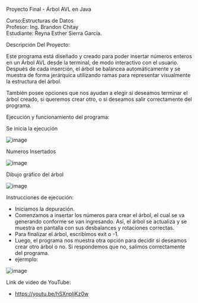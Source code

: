 Proyecto Final - Árbol AVL en Java

Curso:Estructuras de Datos  
Profesor: Ing. Brandon Chitay  
Estudiante: Reyna Esther Sierra García.


Descripción Del Proyecto:

Este programa está diseñado y creado para poder insertar números enteros en un Árbol AVL desde la terminal, de modo interactivo con el usuario.
Después de cada inserción, el árbol se balancea automáticamente y se muestra de forma jerárquica utilizando ramas para representar visualmente la estructura del árbol.

También posee opciones que nos ayudan a elegir si deseamos terminar el árbol creado, si queremos crear otro, o si deseamos salir correctamente del programa.


Ejecución y funcionamiento del programa:

Se inicia la ejecución

![image](https://github.com/user-attachments/assets/01aeb89f-43cf-4ea5-81d7-9dc541049075)





Numeros Insertados


![image](https://github.com/user-attachments/assets/42bdc164-f7b4-41fd-bcca-5072dcd2a633)





Dibujo gráfico del árbol


![image](https://github.com/user-attachments/assets/bb05c289-6d3e-4fb8-8dd8-0636e4b1e868)






Instrucciones de ejecución:
* Iniciamos la depuración.
* Comenzamos a insertar los números para crear el árbol, el cual se va generando conforme se van ingresando.
Así, el árbol se actualiza y se muestra en pantalla con sus desbalances y rotaciones correctas.
* Para finalizar el árbol, escribimos exit o -1.
* Luego, el programa nos muestra otra opción para decidir si deseamos crear otro árbol o no.
Si respondemos que no, salimos correctamente del programa.
* ejermplo:

  
![image](https://github.com/user-attachments/assets/13bcb0b9-24fe-4a62-95d8-57aeb0b51ab8)



Link de video de YouTube:
* https://youtu.be/hSXnpljKz0w


